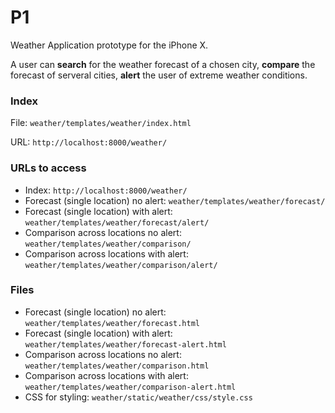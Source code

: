 # P1
Weather Application prototype for the iPhone X. 

A user can **search** for the weather forecast of a chosen city, 
**compare** the forecast of serveral cities, **alert** the user of extreme weather conditions.

### Index
File: `weather/templates/weather/index.html`

URL: `http://localhost:8000/weather/`

### URLs to access
* Index: `http://localhost:8000/weather/`
* Forecast (single location) no alert: `weather/templates/weather/forecast/`
* Forecast (single location) with alert: `weather/templates/weather/forecast/alert/`
* Comparison across locations no alert: `weather/templates/weather/comparison/`
* Comparison across locations with alert: `weather/templates/weather/comparison/alert/`

### Files
* Forecast (single location) no alert: `weather/templates/weather/forecast.html`
* Forecast (single location) with alert: `weather/templates/weather/forecast-alert.html`
* Comparison across locations no alert: `weather/templates/weather/comparison.html`
* Comparison across locations with alert: `weather/templates/weather/comparison-alert.html`
* CSS for styling: `weather/static/weather/css/style.css`
